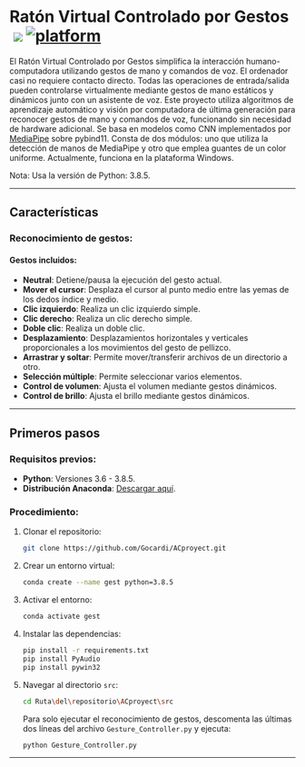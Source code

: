 # Ratón Virtual Controlado por Gestos &nbsp;[![](https://img.shields.io/badge/python-3.8.5-blue.svg)](https://www.python.org/downloads/) [![platform](https://img.shields.io/badge/platform-windows-green.svg)](https://github.com/xenon-19/Gesture_Controller)

El Ratón Virtual Controlado por Gestos simplifica la interacción humano-computadora utilizando gestos de mano y comandos de voz. El ordenador casi no requiere contacto directo. Todas las operaciones de entrada/salida pueden controlarse virtualmente mediante gestos de mano estáticos y dinámicos junto con un asistente de voz. Este proyecto utiliza algoritmos de aprendizaje automático y visión por computadora de última generación para reconocer gestos de mano y comandos de voz, funcionando sin necesidad de hardware adicional. Se basa en modelos como CNN implementados por [MediaPipe](https://github.com/google/mediapipe) sobre pybind11. Consta de dos módulos: uno que utiliza la detección de manos de MediaPipe y otro que emplea guantes de un color uniforme. Actualmente, funciona en la plataforma Windows.

Nota: Usa la versión de Python: 3.8.5.

---

## Características

### Reconocimiento de gestos:

#### Gestos incluidos:
- **Neutral**: Detiene/pausa la ejecución del gesto actual.  
- **Mover el cursor**: Desplaza el cursor al punto medio entre las yemas de los dedos índice y medio.
- **Clic izquierdo**: Realiza un clic izquierdo simple.
- **Clic derecho**: Realiza un clic derecho simple.
- **Doble clic**: Realiza un doble clic.
- **Desplazamiento**: Desplazamientos horizontales y verticales proporcionales a los movimientos del gesto de pellizco.
- **Arrastrar y soltar**: Permite mover/transferir archivos de un directorio a otro.
- **Selección múltiple**: Permite seleccionar varios elementos.
- **Control de volumen**: Ajusta el volumen mediante gestos dinámicos.
- **Control de brillo**: Ajusta el brillo mediante gestos dinámicos.

---

## Primeros pasos

### Requisitos previos:
- **Python**: Versiones 3.6 - 3.8.5.
- **Distribución Anaconda**: [Descargar aquí](https://www.anaconda.com/products/individual).

### Procedimiento:

1. Clonar el repositorio:
   ```bash
   git clone https://github.com/Gocardi/ACproyect.git
   ```
2. Crear un entorno virtual:
   ```bash
   conda create --name gest python=3.8.5
   ```
3. Activar el entorno:
   ```bash
   conda activate gest
   ```
4. Instalar las dependencias:
   ```bash
   pip install -r requirements.txt
   pip install PyAudio
   pip install pywin32
   ```
5. Navegar al directorio `src`:
   ```bash
   cd Ruta\del\repositorio\ACproyect\src
   ```

   Para solo ejecutar el reconocimiento de gestos, descomenta las últimas dos líneas del archivo `Gesture_Controller.py` y ejecuta:
   ```bash
   python Gesture_Controller.py
   ```

---